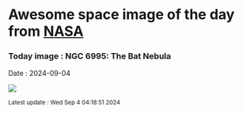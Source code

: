 
# Awesome space image of the day from [NASA](https://api.nasa.gov/)

### Today image : NGC 6995: The Bat Nebula
Date : 2024-09-04

![](https://apod.nasa.gov/apod/image/2409/Bat_Taivalnaa_960.jpg)

<small>Latest update : Wed Sep  4 04:18:51 2024</small>
        